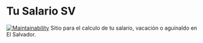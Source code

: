 # Tu Salario SV
[![Maintainability](https://api.codeclimate.com/v1/badges/42ad77ffddfcaad43ebb/maintainability)](https://codeclimate.com/github/cesaramirez/tu-salario-sv/maintainability)
Sitio para el calculo de tu salario, vacación o aguinaldo en El Salvador.
